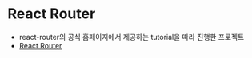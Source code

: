 # React Router
- react-router의 공식 홈페이지에서 제공하는 tutorial을 따라 진행한 프로젝트
- [React Router](https://reactrouter.com/en/main/start/tutorial)